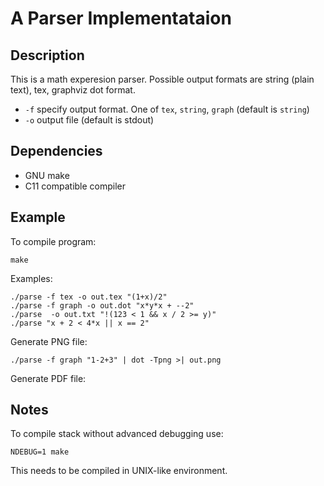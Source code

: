 A Parser Implementataion
========================

## Description

This is a math experesion parser.
Possible output formats are string (plain text), tex, graphviz dot format.

* `-f` specify output format. One of `tex`, `string`, `graph` (default is `string`)
* `-o` output file (default is stdout)

## Dependencies

* GNU make
* C11 compatible compiler

## Example

To compile program:

    make

Examples:

    ./parse -f tex -o out.tex "(1+x)/2"
    ./parse -f graph -o out.dot "x*y*x + --2"
    ./parse  -o out.txt "!(123 < 1 && x / 2 >= y)"
    ./parse "x + 2 < 4*x || x == 2"

Generate PNG file:

    ./parse -f graph "1-2+3" | dot -Tpng >| out.png

Generate PDF file:

## Notes

To compile stack without advanced debugging use:

    NDEBUG=1 make

This needs to be compiled in UNIX-like environment.
